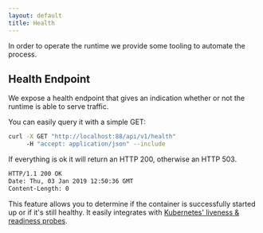 ```yaml
---
layout: default
title: Health
---
```


In order to operate the runtime we provide some tooling to automate the process.

## Health Endpoint
We expose a health endpoint that gives an indication whether or not the runtime is able to serve traffic.

You can easily query it with a simple GET:
```bash
curl -X GET "http://localhost:88/api/v1/health"
     -H "accept: application/json" --include
```

If everything is ok it will return an HTTP 200, otherwise an HTTP 503.

```bash
HTTP/1.1 200 OK
Date: Thu, 03 Jan 2019 12:50:36 GMT
Content-Length: 0
```

This feature allows you to determine if the container is successfully started up or if it's still healthy. It easily integrates with [Kubernetes' liveness & readiness probes](https://kubernetes.io/docs/tasks/configure-pod-container/configure-liveness-readiness-probes/).


